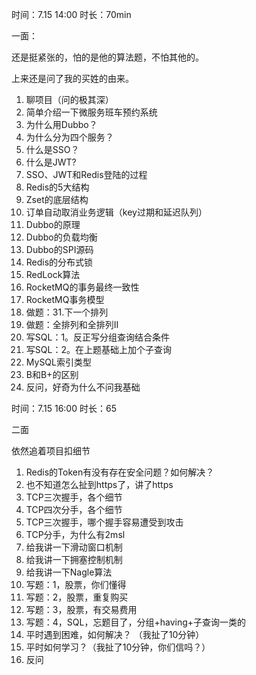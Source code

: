 时间：7.15 14:00 时长：70min

一面：

还是挺紧张的，怕的是他的算法题，不怕其他的。

上来还是问了我的买姓的由来。

1. 聊项目（问的极其深）
2. 简单介绍一下微服务班车预约系统
3. 为什么用Dubbo？
4. 为什么分为四个服务？
5. 什么是SSO？
6. 什么是JWT?
7. SSO、JWT和Redis登陆的过程
8. Redis的5大结构
9. Zset的底层结构
10. 订单自动取消业务逻辑（key过期和延迟队列）
11. Dubbo的原理
12. Dubbo的负载均衡
13. Dubbo的SPI源码
14. Redis的分布式锁
15. RedLock算法
16. RocketMQ的事务最终一致性
17. RocketMQ事务模型
18. 做题：31.下一个排列
19. 做题：全排列和全排列II
20. 写SQL：1。反正写分组查询结合条件
21. 写SQL：2。在上题基础上加个子查询
22. MySQL索引类型
23. B和B+的区别
24. 反问，好奇为什么不问我基础


时间：7.15 16:00 时长：65
 
二面

依然追着项目扣细节

1. Redis的Token有没有存在安全问题？如何解决？
2. 也不知道怎么扯到https了，讲了https
3. TCP三次握手，各个细节
4. TCP四次分手，各个细节
5. TCP三次握手，哪个握手容易遭受到攻击
6. TCP分手，为什么有2msl
7. 给我讲一下滑动窗口机制
9. 给我讲一下拥塞控制机制
10. 给我讲一下Nagle算法
11. 写题：1，股票，你们懂得
12. 写题：2，股票，重复购买
13. 写题：3，股票，有交易费用
14. 写题：4，SQL，忘题目了，分组+having+子查询一类的
15. 平时遇到困难，如何解决？ （我扯了10分钟）
16. 平时如何学习？（我扯了10分钟，你们信吗？）
17. 反问

